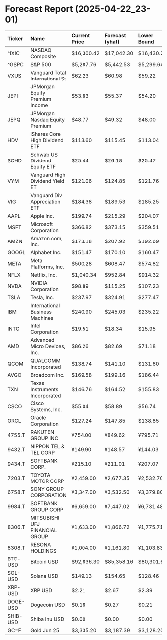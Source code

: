 # Forecast Report (2025-04-22_23-01)

| Ticker   | Name                            | Current Price   | Forecast (yhat)   | Lower Bound   | Upper Bound   | Alert   |
|:---------|:--------------------------------|:----------------|:------------------|:--------------|:--------------|:--------|
| ^IXIC    | NASDAQ Composite                | $16,300.42      | $17,042.30        | $16,430.22    | $17,626.38    | BUY     |
| ^GSPC    | S&P 500                         | $5,287.76       | $5,442.53         | $5,299.64     | $5,594.00     | BUY     |
| VXUS     | Vanguard Total International St | $62.23          | $60.98            | $59.22        | $62.72        | HOLD    |
| JEPI     | JPMorgan Equity Premium Income  | $53.83          | $55.37            | $54.20        | $56.56        | BUY     |
| JEPQ     | JPMorgan Nasdaq Equity Premium  | $48.77          | $49.32            | $48.00        | $50.64        | HOLD    |
| HDV      | iShares Core High Dividend ETF  | $113.60         | $115.45           | $113.04       | $117.87       | HOLD    |
| SCHD     | Schwab US Dividend Equity ETF   | $25.44          | $26.18            | $25.47        | $26.87        | BUY     |
| VYM      | Vanguard High Dividend Yield ET | $121.06         | $124.85           | $121.76       | $127.87       | BUY     |
| VIG      | Vanguard Div Appreciation ETF   | $184.38         | $189.53           | $185.25       | $193.87       | BUY     |
| AAPL     | Apple Inc.                      | $199.74         | $215.29           | $204.07       | $226.21       | BUY     |
| MSFT     | Microsoft Corporation           | $366.82         | $373.15           | $359.51       | $386.08       | HOLD    |
| AMZN     | Amazon.com, Inc.                | $173.18         | $207.92           | $192.69       | $223.46       | BUY     |
| GOOGL    | Alphabet Inc.                   | $151.47         | $170.10           | $160.47       | $180.07       | BUY     |
| META     | Meta Platforms, Inc.            | $500.28         | $608.47           | $574.82       | $644.55       | BUY     |
| NFLX     | Netflix, Inc.                   | $1,040.34       | $952.84           | $914.32       | $989.86       | SELL    |
| NVDA     | NVIDIA Corporation              | $98.89          | $115.25           | $107.23       | $123.29       | BUY     |
| TSLA     | Tesla, Inc.                     | $237.97         | $324.91           | $277.47       | $376.97       | BUY     |
| IBM      | International Business Machines | $240.90         | $245.03           | $235.22       | $254.42       | HOLD    |
| INTC     | Intel Corporation               | $19.51          | $18.34            | $15.95        | $20.85        | HOLD    |
| AMD      | Advanced Micro Devices, Inc.    | $86.26          | $82.69            | $71.18        | $93.88        | HOLD    |
| QCOM     | QUALCOMM Incorporated           | $138.74         | $141.10           | $131.60       | $150.69       | HOLD    |
| AVGO     | Broadcom Inc.                   | $169.58         | $199.16           | $186.44       | $213.19       | BUY     |
| TXN      | Texas Instruments Incorporated  | $146.76         | $164.52           | $155.83       | $173.33       | BUY     |
| CSCO     | Cisco Systems, Inc.             | $55.04          | $58.89            | $56.74        | $60.95        | BUY     |
| ORCL     | Oracle Corporation              | $127.24         | $147.85           | $138.85       | $156.33       | BUY     |
| 4755.T   | RAKUTEN GROUP INC               | ¥754.00         | ¥849.62           | ¥795.71       | ¥903.10       | BUY     |
| 9432.T   | NIPPON TEL & TEL CORP           | ¥149.90         | ¥148.57           | ¥144.03       | ¥152.90       | HOLD    |
| 9434.T   | SOFTBANK CORP.                  | ¥215.10         | ¥211.01           | ¥207.07       | ¥215.17       | HOLD    |
| 7203.T   | TOYOTA MOTOR CORP               | ¥2,459.00       | ¥2,677.35         | ¥2,532.70     | ¥2,825.74     | BUY     |
| 6758.T   | SONY GROUP CORPORATION          | ¥3,347.00       | ¥3,532.50         | ¥3,379.80     | ¥3,677.71     | BUY     |
| 9984.T   | SOFTBANK GROUP CORP             | ¥6,659.00       | ¥7,447.02         | ¥6,731.48     | ¥8,103.58     | BUY     |
| 8306.T   | MITSUBISHI UFJ FINANCIAL GROUP  | ¥1,633.00       | ¥1,866.72         | ¥1,775.71     | ¥1,953.87     | BUY     |
| 8308.T   | RESONA HOLDINGS                 | ¥1,004.00       | ¥1,161.80         | ¥1,103.83     | ¥1,228.69     | BUY     |
| BTC-USD  | Bitcoin USD                     | $92,836.30      | $85,358.16        | $80,301.65    | $90,034.75    | SELL    |
| SOL-USD  | Solana USD                      | $149.13         | $154.65           | $128.46       | $177.68       | HOLD    |
| XRP-USD  | XRP USD                         | $2.21           | $2.67             | $2.39         | $2.95         | BUY     |
| DOGE-USD | Dogecoin USD                    | $0.18           | $0.27             | $0.21         | $0.32         | BUY     |
| SHIB-USD | Shiba Inu USD                   | $0.00           | $0.00             | $0.00         | $0.00         | HOLD    |
| GC=F     | Gold Jun 25                     | $3,335.20       | $3,187.39         | $3,128.20     | $3,245.62     | SELL    |